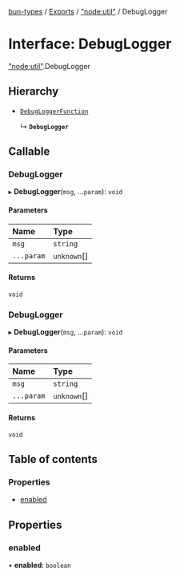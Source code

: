 [bun-types](https://github.com/oven-sh/bun-types/blob/master/api-docs/README.md) / [Exports](https://github.com/oven-sh/bun-types/blob/master/api-docs/modules.md) / ["node:util"](https://github.com/oven-sh/bun-types/blob/master/api-docs/modules/node_util_.md) / DebugLogger

# Interface: DebugLogger

["node:util"](https://github.com/oven-sh/bun-types/blob/master/api-docs/modules/node_util_.md).DebugLogger

## Hierarchy

- [`DebugLoggerFunction`](https://github.com/oven-sh/bun-types/blob/master/api-docs/modules/util_.md#debugloggerfunction)

  ↳ **`DebugLogger`**

## Callable

### DebugLogger

▸ **DebugLogger**(`msg`, ...`param`): `void`

#### Parameters

| Name | Type |
| :------ | :------ |
| `msg` | `string` |
| `...param` | `unknown`[] |

#### Returns

`void`

### DebugLogger

▸ **DebugLogger**(`msg`, ...`param`): `void`

#### Parameters

| Name | Type |
| :------ | :------ |
| `msg` | `string` |
| `...param` | `unknown`[] |

#### Returns

`void`

## Table of contents

### Properties

- [enabled](https://github.com/oven-sh/bun-types/blob/master/api-docs/interfaces/node_util_.DebugLogger.md#enabled)

## Properties

### enabled

• **enabled**: `boolean`
